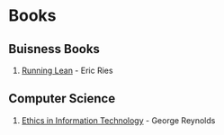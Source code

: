 # Books
## Buisness Books
1. [Running Lean](https://github.com/kalrapranav/Books-Notes/blob/master/Buisness-Books/Running-Lean/README.md) - Eric Ries

## Computer Science 
1. [Ethics in Information Technology](https://github.com/kalrapranav/Books-Notes/tree/master/Computer-Science/Ethics-In-Information-Technology) - George Reynolds
